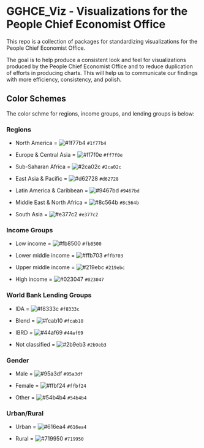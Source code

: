 # GGHCE_Viz - Visualizations for the People Chief Economist Office

This repo is a collection of packages for standardizing visualizations for the People Chief Economist Office.

The goal is to help produce a consistent look and feel for visualizations produced by the People Chief Economist Office and to reduce duplication of efforts in producing charts. This will help us to communicate our findings with more efficiency, consistency, and polish.

## Color Schemes

The color schme for regions, income groups, and lending groups is below:

### Regions

- North America = ![#1f77b4](https://placehold.co/15x15/1f77b4/1f77b4.png) `#1f77b4`

- Europe & Central Asia = ![#ff7f0e](https://placehold.co/15x15/ff7f0e/ff7f0e.png) `#ff7f0e`

- Sub-Saharan Africa = ![#2ca02c](https://placehold.co/15x15/2ca02c/2ca02c.png) `#2ca02c`

- East Asia & Pacific = ![#d62728](https://placehold.co/15x15/d62728/d62728.png) `#d62728`

- Latin America & Caribbean = ![#9467bd](https://placehold.co/15x15/9467bd/9467bd.png) `#9467bd`

- Middle East & North Africa = ![#8c564b](https://placehold.co/15x15/8c564b/8c564b.png) `#8c564b`

-  South Asia = ![#e377c2](https://placehold.co/15x15/e377c2/e377c2.png) `#e377c2`


### Income Groups

- Low income = ![#fb8500](https://placehold.co/15x15/fb8500/fb8500.png) `#fb8500`

- Lower middle income = ![#ffb703](https://placehold.co/15x15/ffb703/ffb703.png) `#ffb703`

- Upper middle income = ![#219ebc](https://placehold.co/15x15/219ebc/219ebc.png) `#219ebc`

- High income = ![#023047](https://placehold.co/15x15/023047/023047.png) `#023047`

### World Bank Lending Groups

- IDA = ![#f8333c](https://placehold.co/15x15/f8333c/f8333c.png) `#f8333c`

- Blend = ![#fcab10](https://placehold.co/15x15/fcab10/fcab10.png) `#fcab10`

- IBRD = ![#44af69](https://placehold.co/15x15/44af69/44af69.png) `#44af69`

- Not classified = ![#2b9eb3](https://placehold.co/15x15/2b9eb3/2b9eb3.png) `#2b9eb3`

### Gender

- Male = ![#95a3df](https://placehold.co/15x15/95a3df/95a3df.png) `#95a3df`

- Female = ![#ffbf24](https://placehold.co/15x15/ffbf24/ffbf24.png) `#ffbf24`

- Other = ![#54b4b4](https://placehold.co/15x15/54b4b4/54b4b4.png) `#54b4b4`

### Urban/Rural

- Urban = ![#616ea4](https://placehold.co/15x15/616ea4/616ea4.png) `#616ea4`

- Rural = ![#719950](https://placehold.co/15x15/719950/719950.png) `#719950`

